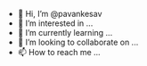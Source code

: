 - 👋 Hi, I’m @pavankesav
- 👀 I’m interested in ...
- 🌱 I’m currently learning ...
- 💞️ I’m looking to collaborate on ...
- 📫 How to reach me ...

<!---
pavankesav/pavankesav is a ✨ special ✨ repository because its `README.md` (this file) appears on your GitHub profile.
You can click the Preview link to take a look at your changes.
--->
